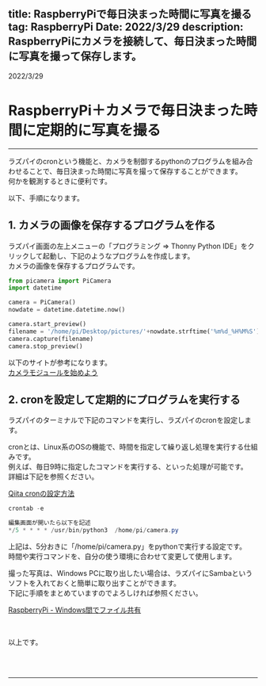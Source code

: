 title: RaspberryPiで毎日決まった時間に写真を撮る
tag: RaspberryPi
Date: 2022/3/29
description: RaspberryPiにカメラを接続して、毎日決まった時間に写真を撮って保存します。
---

2022/3/29
# RaspberryPi＋カメラで毎日決まった時間に定期的に写真を撮る

---

ラズパイのcronという機能と、カメラを制御するpythonのプログラムを組み合わせることで、毎日決まった時間に写真を撮って保存することができます。  
何かを観測するときに便利です。  

以下、手順になります。  

## 1. カメラの画像を保存するプログラムを作る

ラズパイ画面の左上メニューの「プログラミング ⇒ Thonny Python IDE」をクリックして起動し、下記のようなプログラムを作成します。  
カメラの画像を保存するプログラムです。  

```Python
from picamera import PiCamera
import datetime

camera = PiCamera()
nowdate = datetime.datetime.now()

camera.start_preview()
filename = '/home/pi/Desktop/pictures/'+nowdate.strftime('%m%d_%H%M%S')+'.jpg'
camera.capture(filename)
camera.stop_preview()
```

以下のサイトが参考になります。  
<span class="link"></span>[カメラモジュールを始めよう](https://projects.raspberrypi.org/ja-JP/projects/getting-started-with-picamera/4)


## 2. cronを設定して定期的にプログラムを実行する

ラズパイのターミナルで下記のコマンドを実行し、ラズパイのcronを設定します。  

cronとは、Linux系のOSの機能で、時間を指定して繰り返し処理を実行する仕組みです。  
例えば、毎日9時に指定したコマンドを実行する、といった処理が可能です。  
詳細は下記を参照ください。  

<span Class="link"></span> [Qiita cronの設定方法](https://qiita.com/hikouki/items/e744b3a4d356d2af12cf)

```C#
crontab -e

編集画面が開いたら以下を記述
*/5 * * * * /usr/bin/python3  /home/pi/camera.py
```

上記は、5分おきに「/home/pi/camera.py」をpythonで実行する設定です。  
時間や実行コマンドを、自分の使う環境に合わせて変更して使用します。  

撮った写真は、Windows PCに取り出したい場合は、ラズパイにSambaというソフトを入れておくと簡単に取り出すことができます。  
下記に手順をまとめていますのでよろしければ参照ください。  

<span class="link"></span>[RaspberryPi - Windows間でファイル共有](https://yamaccu.github.io/tils/20211018-Raspberry-Samba)

<br>

以上です。

<br>
<br>

---